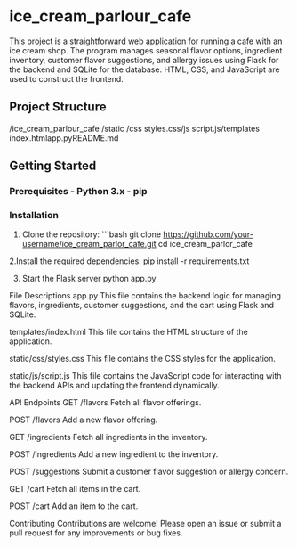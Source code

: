 # ice_cream_parlour_cafe
This project is a straightforward web application for running a cafe with an ice cream shop. The program manages seasonal flavor options, ingredient inventory, customer flavor suggestions, and allergy issues using Flask for the backend and SQLite for the database. HTML, CSS, and JavaScript are used to construct the frontend.
## Project Structure

/ice_cream_parlour_cafe /static /css styles.css/js script.js/templates index.htmlapp.pyREADME.md
## Getting Started 
### Prerequisites - Python 3.x - pip 
### Installation
 1. Clone the repository: ```bash git clone https://github.com/your-username/ice_cream_parlor_cafe.git cd ice_cream_parlor_cafe


 2.Install the required dependencies:
 pip install -r requirements.txt


3. Start the Flask server
    python app.py  


File Descriptions
app.py
This file contains the backend logic for managing flavors, ingredients, customer suggestions, and the cart using Flask and SQLite.

templates/index.html
This file contains the HTML structure of the application.

static/css/styles.css
This file contains the CSS styles for the application.

static/js/script.js
This file contains the JavaScript code for interacting with the backend APIs and updating the frontend dynamically.

API Endpoints
GET /flavors
Fetch all flavor offerings.

POST /flavors
Add a new flavor offering.

GET /ingredients
Fetch all ingredients in the inventory.

POST /ingredients
Add a new ingredient to the inventory.

POST /suggestions
Submit a customer flavor suggestion or allergy concern.

GET /cart
Fetch all items in the cart.

POST /cart
Add an item to the cart.


Contributing
Contributions are welcome! Please open an issue or submit a pull request for any improvements or bug fixes.
